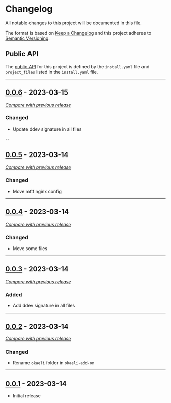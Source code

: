 
# Changelog
All notable changes to this project will be documented in this file.

The format is based on [Keep a Changelog](https://keepachangelog.com/en/) and this project adheres to [Semantic Versioning](https://semver.org/spec/v2.0.0.html).

## Public API

The [public API](https://semver.org/spec/v2.0.0.html#spec-item-1) for this project is defined by the `install.yaml`
file and `project_files` listed in the `install.yaml` file.

------

## [0.0.6](https://github.com/julienloizelet/ddev-magento2-mftf/releases/tag/v0.0.6) - 2023-03-15
[_Compare with previous release_](https://github.com/julienloizelet/ddev-magento2-mftf/compare/v0.0.5...v0.0.6)

### Changed

- Update ddev signature in all files

--

## [0.0.5](https://github.com/julienloizelet/ddev-magento2-mftf/releases/tag/v0.0.5) - 2023-03-14
[_Compare with previous release_](https://github.com/julienloizelet/ddev-magento2-mftf/compare/v0.0.4...v0.0.5)

### Changed

- Move mftf nginx config

---

## [0.0.4](https://github.com/julienloizelet/ddev-magento2-mftf/releases/tag/v0.0.4) - 2023-03-14
[_Compare with previous release_](https://github.com/julienloizelet/ddev-magento2-mftf/compare/v0.0.3...v0.0.4)

### Changed

- Move some files

---


## [0.0.3](https://github.com/julienloizelet/ddev-magento2-mftf/releases/tag/v0.0.3) - 2023-03-14
[_Compare with previous release_](https://github.com/julienloizelet/ddev-magento2-mftf/compare/v0.0.2...v0.0.3)

### Added

- Add ddev signature in all files

---


## [0.0.2](https://github.com/julienloizelet/ddev-magento2-mftf/releases/tag/v0.0.2) - 2023-03-14
[_Compare with previous release_](https://github.com/julienloizelet/ddev-magento2-mftf/compare/v0.0.1...v0.0.2)

### Changed

- Rename `okaeli` folder in `okaeli-add-on`

---

## [0.0.1](https://github.com/julienloizelet/ddev-magento2-mftf/releases/tag/v0.0.1) - 2023-03-14

- Initial release

